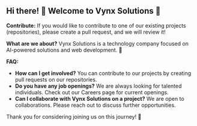 ## Hi there! 👋 Welcome to Vynx Solutions 🌈

**Contribute:** If you would like to contribute to one of our existing projects (repositories), please create a pull request, and we will review it!

**What are we about?** Vynx Solutions is a technology company focused on AI-powered solutions and web development. 🍿

**FAQ:**
- **How can I get involved?** You can contribute to our projects by creating pull requests on our repositories.
- **Do you have any job openings?** We are always looking for talented individuals. Check out our Careers page for current openings.
- **Can I collaborate with Vynx Solutions on a project?** We are open to collaborations. Please reach out to discuss further opportunities.

Thank you for considering joining us on this journey! 🚀
